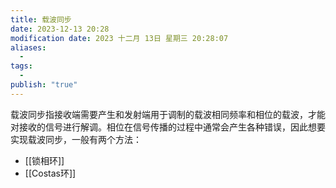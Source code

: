 ```yaml
---
title: 载波同步
date: 2023-12-13 20:28
modification date: 2023 十二月 13日 星期三 20:28:07
aliases:
  - 
tags:
  - 
publish: "true"
---
```


载波同步指接收端需要产生和发射端用于调制的载波相同频率和相位的载波，才能对接收的信号进行解调。相位在信号传播的过程中通常会产生各种错误，因此想要实现载波同步，一般有两个方法：

- [[锁相环]]
- [[Costas环]]

